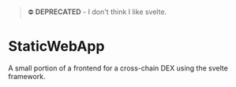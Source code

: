 > ⛔️ **DEPRECATED** -
I don't think I like svelte.

# StaticWebApp
A small portion of a frontend for a cross-chain DEX using the svelte framework.
